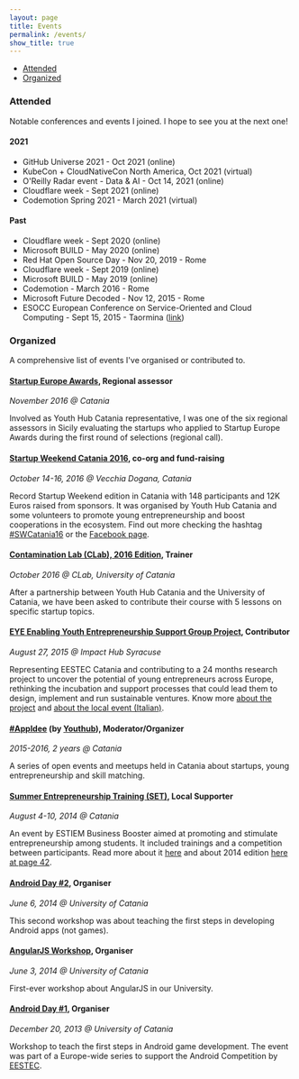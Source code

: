 ```yaml
---
layout: page
title: Events
permalink: /events/
show_title: true
---
```


- [Attended](#attended)
- [Organized](#organized)

### Attended

Notable conferences and events I joined. I hope to see you at the next one!

#### 2021

- GitHub Universe 2021 - Oct 2021 (online)
- KubeCon + CloudNativeCon North America, Oct 2021 (virtual)
- O'Reilly Radar event - Data & AI - Oct 14, 2021 (online)
- Cloudflare week - Sept 2021 (online)
- Codemotion Spring 2021 - March 2021 (virtual)

#### Past

- Cloudflare week - Sept 2020 (online)
- Microsoft BUILD - May 2020 (online)
- Red Hat Open Source Day - Nov 20, 2019 - Rome
- Cloudflare week - Sept 2019 (online)
- Microsoft BUILD - May 2019 (online)
- Codemotion - March 2016 - Rome
- Microsoft Future Decoded - Nov 12, 2015 - Rome
- ESOCC European Conference on Service-Oriented and Cloud Computing - Sept 15, 2015 - Taormina ([link](https://link.springer.com/conference/esocc))

### Organized

A comprehensive list of events I've organised or contributed to.

#### [Startup Europe Awards](http://startupeuropeawards.com), Regional assessor

*November 2016 @ Catania*

Involved as Youth Hub Catania representative, I was one of the six regional assessors in Sicily evaluating the startups who applied to Startup Europe Awards during the first round of selections (regional call).

#### [Startup Weekend Catania 2016](http://swcatania.it), co-org and fund-raising

*October 14-16, 2016 @ Vecchia Dogana, Catania*

Record Startup Weekend edition in Catania with 148 participants and 12K Euros raised from sponsors. It was organised by Youth Hub Catania and some volunteers to promote young entrepreneurship and boost cooperations in the ecosystem. Find out more checking the hashtag [#SWCatania16](https://twitter.com/hashtag/swcatania16) or the [Facebook page](https://www.facebook.com/startupweekendcatania/).

#### [Contamination Lab (CLab), 2016 Edition](), Trainer

*October 2016 @ CLab, University of Catania*

After a partnership between Youth Hub Catania and the University of Catania, we have been asked to contribute their course with 5 lessons on specific startup topics.

#### [EYE Enabling Youth Entrepreneurship Support Group Project](http://yincubate.com), Contributor

*August 27, 2015 @ Impact Hub Syracuse*

Representing EESTEC Catania and contributing to a 24 months research project to uncover the potential of young entrepreneurs across Europe, rethinking the incubation and support processes that could lead them to design, implement and run sustainable ventures. Know more [about the project](http://yincubate.com) and [about the local event (Italian)](http://siracusa.impacthub.net/event/eye-enabling-youth-entrepreneurship-support-group/).

#### [#AppIdee](https://twitter.com/search?q=%23appidee) (by [Youthub](http://youthub.net)), Moderator/Organizer

*2015-2016, 2 years @ Catania*

A series of open events and meetups held in Catania about startups, young entrepreneurship and skill matching.

#### [Summer Entrepreneurship Training (SET)](https://estiem.org/default.aspx?PageId=1500), Local Supporter

*August 4-10, 2014 @ Catania*

An event by ESTIEM Business Booster aimed at promoting and stimulate entrepreneurship among students. It included trainings and a competition between participants. Read more about it [here](https://estiem.org/default.aspx?PageId=1224) and about 2014 edition [here at page 42](https://issuu.com/estiem/docs/magazine47).

#### [Android Day #2](http://www.eestec-catania.eu/progetti/storico/), Organiser

*June 6, 2014 @ University of Catania*

This second workshop was about teaching the first steps in developing Android apps (not games).

#### [AngularJS Workshop](https://www.facebook.com/events/639230729502590/), Organiser

*June 3, 2014 @ University of Catania*

First-ever workshop about AngularJS in our University.

#### [Android Day #1](http://www.eestec-catania.eu/2013/12/17/android-workshop-1-2/), Organiser

*December 20, 2013 @ University of Catania*

Workshop to teach the first steps in Android game development. The event was part of a Europe-wide series to support the Android Competition by [EESTEC](http://eestec.net).
